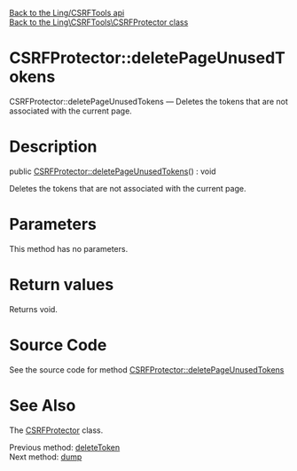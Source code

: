 [Back to the Ling/CSRFTools api](https://github.com/lingtalfi/CSRFTools/blob/master/doc/api/Ling/CSRFTools.md)<br>
[Back to the Ling\CSRFTools\CSRFProtector class](https://github.com/lingtalfi/CSRFTools/blob/master/doc/api/Ling/CSRFTools/CSRFProtector.md)


CSRFProtector::deletePageUnusedTokens
================



CSRFProtector::deletePageUnusedTokens — Deletes the tokens that are not associated with the current page.




Description
================


public [CSRFProtector::deletePageUnusedTokens](https://github.com/lingtalfi/CSRFTools/blob/master/doc/api/Ling/CSRFTools/CSRFProtector/deletePageUnusedTokens.md)() : void




Deletes the tokens that are not associated with the current page.




Parameters
================

This method has no parameters.


Return values
================

Returns void.








Source Code
===========
See the source code for method [CSRFProtector::deletePageUnusedTokens](https://github.com/lingtalfi/CSRFTools/blob/master/CSRFProtector.php#L243-L273)


See Also
================

The [CSRFProtector](https://github.com/lingtalfi/CSRFTools/blob/master/doc/api/Ling/CSRFTools/CSRFProtector.md) class.

Previous method: [deleteToken](https://github.com/lingtalfi/CSRFTools/blob/master/doc/api/Ling/CSRFTools/CSRFProtector/deleteToken.md)<br>Next method: [dump](https://github.com/lingtalfi/CSRFTools/blob/master/doc/api/Ling/CSRFTools/CSRFProtector/dump.md)<br>

